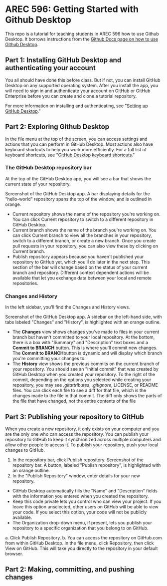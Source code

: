 # AREC 596: Getting Started with Github Desktop
This repo is a tutorial for teaching students in AREC 596 how to use Github Desktop. It borrows instructions from the [Github Docs page on how to use Github Desktop](https://docs.github.com/en/desktop/installing-and-configuring-github-desktop/overview/creating-your-first-repository-using-github-desktop).

## Part 1: Installing GitHub Desktop and authenticating your account
You all should have done this before class. But if not, you can install GitHub Desktop on any supported operating system. After you install the app, you will need to sign in and authenticate your account on GitHub or GitHub Enterprise before you can create and clone a tutorial repository.

For more information on installing and authenticating, see "[Setting up GitHub Desktop](https://docs.github.com/en/desktop/installing-and-configuring-github-desktop/installing-and-authenticating-to-github-desktop/setting-up-github-desktop)."

## Part 2: Exploring Github Desktop
In the file menu at the top of the screen, you can access settings and actions that you can perform in GitHub Desktop. Most actions also have keyboard shortcuts to help you work more efficiently. For a full list of keyboard shortcuts, see "[GitHub Desktop keyboard shortcuts](https://docs.github.com/en/desktop/installing-and-configuring-github-desktop/overview/github-desktop-keyboard-shortcuts)."

### The GitHub Desktop repository bar
At the top of the GitHub Desktop app, you will see a bar that shows the current state of your repository.

Screenshot of the GitHub Desktop app. A bar displaying details for the "hello-world" repository spans the top of the window, and is outlined in orange.

- Current repository shows the name of the repository you're working on. You can click Current repository to switch to a different repository in GitHub Desktop.
- Current branch shows the name of the branch you're working on. You can click Current branch to view all the branches in your repository, switch to a different branch, or create a new branch. Once you create pull requests in your repository, you can also view these by clicking on Current branch.
- Publish repository appears because you haven't published your repository to GitHub yet, which you'll do later in the next step. This section of the bar will change based on the status of your current branch and repository. Different context dependent actions will be available that let you exchange data between your local and remote repositories.

### Changes and History
In the left sidebar, you'll find the Changes and History views.

Screenshot of the GitHub Desktop app. A sidebar on the left-hand side, with tabs labeled "Changes" and "History", is highlighted with an orange outline.

- The **Changes** view shows changes you've made to files in your current branch but haven't committed to your local repository. At the bottom, there is a box with "Summary" and "Description" text boxes and a **Commit to BRANCH** button. This is where you'll commit new changes. The **Commit to BRANCH**button is dynamic and will display which branch you're committing your changes to.
- The **History** view shows the previous commits on the current branch of your repository. You should see an "Initial commit" that was created by GitHub Desktop when you created your repository. To the right of the commit, depending on the options you selected while creating your repository, you may see *.gitattributes*, *.gitignore*, LICENSE, or README files. You can click each file to see a diff for that file, which is the changes made to the file in that commit. The diff only shows the parts of the file that have changed, not the entire contents of the file

## Part 3: Publishing your repository to GitHub
When you create a new repository, it only exists on your computer and you are the only one who can access the repository. You can publish your repository to GitHub to keep it synchronized across multiple computers and allow other people to access it. To publish your repository, push your local changes to GitHub.

1. In the repository bar, click Publish repository.
Screenshot of the repository bar. A button, labeled "Publish repository", is highlighted with an orange outline.
1. In the "Publish Repository" window, enter details for your new repository.
  - GitHub Desktop automatically fills the "Name" and "Description" fields with the information you entered when you created the repository.
  - Keep this code private lets you control who can view your project. If you leave this option unselected, other users on GitHub will be able to view your code. If you select this option, your code will not be publicly available.
  - The Organization drop-down menu, if present, lets you publish your repository to a specific organization that you belong to on GitHub.

  a. Click Publish Repository.
  b. You can access the repository on GitHub.com from within GitHub Desktop. In the file menu, click Repository, then click View on GitHub. This will take you directly to the repository in your default browser.

## Part 2: Making, committing, and pushing changes
